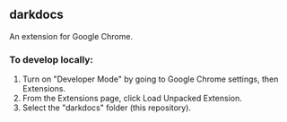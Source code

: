 ## darkdocs

An extension for Google Chrome.

### To develop locally:

1. Turn on "Developer Mode" by going to Google Chrome settings, then Extensions.
2. From the Extensions page, click Load Unpacked Extension.
3. Select the "darkdocs" folder (this repository).
